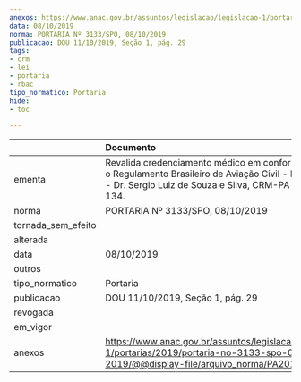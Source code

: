 ```yaml
---
anexos: https://www.anac.gov.br/assuntos/legislacao/legislacao-1/portarias/2019/portaria-no-3133-spo-08-10-2019/@@display-file/arquivo_norma/PA2019-3133.pdf
data: 08/10/2019
norma: PORTARIA Nº 3133/SPO, 08/10/2019
publicacao: DOU 11/10/2019, Seção 1, pág. 29
tags:
- crm
- lei
- portaria
- rbac
tipo_normatico: Portaria
hide: 
- toc 
 
---
```


|                    | Documento                                                                                                                                                          |
|:-------------------|:-------------------------------------------------------------------------------------------------------------------------------------------------------------------|
| ementa             | Revalida credenciamento médico em conformidade com o Regulamento Brasileiro de Aviação Civil - RBAC nº 67 - Dr. Sergio Luiz de Souza e Silva, CRM-PA 4630, MC 134. |
| norma              | PORTARIA Nº 3133/SPO, 08/10/2019                                                                                                                                   |
| tornada_sem_efeito |                                                                                                                                                                    |
| alterada           |                                                                                                                                                                    |
| data               | 08/10/2019                                                                                                                                                         |
| outros             |                                                                                                                                                                    |
| tipo_normatico     | Portaria                                                                                                                                                           |
| publicacao         | DOU 11/10/2019, Seção 1, pág. 29                                                                                                                                   |
| revogada           |                                                                                                                                                                    |
| em_vigor           |                                                                                                                                                                    |
| anexos             | https://www.anac.gov.br/assuntos/legislacao/legislacao-1/portarias/2019/portaria-no-3133-spo-08-10-2019/@@display-file/arquivo_norma/PA2019-3133.pdf               |